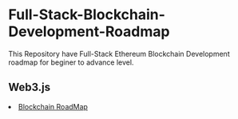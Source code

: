 # Full-Stack-Blockchain-Development-Roadmap
This Repository have Full-Stack Ethereum Blockchain Development roadmap for beginer to advance level.
## Web3.js
<li class="masthead__menu-item">
    <a href="https://betterprogramming.pub/how-to-become-a-blockchain-engineer-fa4386a0504f">Blockchain RoadMap</a>
</li>
